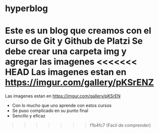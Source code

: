 # hyperblog
Este es un blog que creamos con el curso de Git y Github de Platzi
Se debe crear una carpeta img y agregar las imagenes
<<<<<<< HEAD
Las imagenes estan en https://imgur.com/gallery/pKSrENZ
=======
Las imagenes estan en https://imgur.com/gallery/pKSrEN
* Con lo mucho que uno aprende con estos cursos
* Se puso complicado en su punto final
* Sencillo y eficaz
>>>>>>> f1b4fc7 (Facil de comprender)
